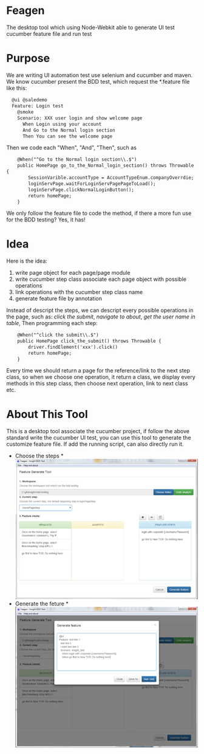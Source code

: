 # Feagen
The desktop tool which using Node-Webkit able to generate UI test cucumber feature file and run test

# Purpose
We are writing UI automation test use selenium and cucumber and maven. We know cucumber present the BDD test, which request the *.feature file like this:
```
  @ui @saledemo
  Feature: Login test
    @smoke
    Scenario: XXX user login and show welcome page
      When Login using your account
      And Go to the Normal login section
      Then You can see the welcome page
```
Then we code each "When", "And", "Then", such as
```
    @When("^Go to the Normal login section\\.$")
  	public HomePage go_to_the_Normal_login_section() throws Throwable {	    
  		SessionVarible.accountType = AccountTypeEnum.companyOverrdie;
  		loginServPage.waitForLoginServPagePageToLoad();
  		loginServPage.clickNormalLoginButton();		
  		return homePage;
  	}
```

We only follow the feature file to code the method, if there a more fun use for the BDD testing? Yes, it has!

# Idea
Here is the idea:
1. write page object for each page/page module
2. write cucumber step class associate each page object with possible operations
3. link operations with the cucumber step class name
4. generate feature file by annotation

Instead of descript the steps, we can descript every possible operations in the page, such as:
*click the submit*, *navigate to about*, *get the user name in table*,
Then programming each step:
```
    @When("^click the submit\\.$")
  	public HomePage click_the_submit() throws Throwable {	    
  		driver.findElement('xxx').click()	
  		return homePage;
  	}
```
Every time we should return a page for the reference/link to the next step class, so when we choose one operation, it return a class, we display every methods in this step class, then choose next operation, link to next class etc.

# About This Tool
This is a desktop tool associate the cucumber project, if follow the above standard write the cucumber UI test, you can use this tool to generate the customize feature file. If add the running script, can also directly run it.

* Choose the steps *
![image](https://github.com/ycj28c/Feagen/blob/master/images/1.png)
* Generate the feture *
![image](https://github.com/ycj28c/Feagen/blob/master/images/2.png)
